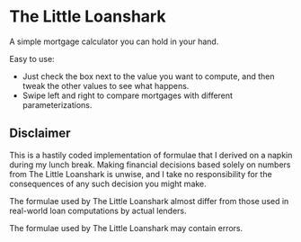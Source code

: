 The Little Loanshark
====================

A simple mortgage calculator you can hold in your hand.


Easy to use:

- Just check the box next to the value you want to compute, and then tweak the other values to see what happens.
- Swipe left and right to compare mortgages with different parameterizations.

Disclaimer
----------
This is a hastily coded implementation of formulae that I derived on a napkin
during my lunch break.  Making financial decisions based solely on numbers from
The Little Loanshark is unwise, and I take no responsibility for the
consequences of any such decision you might make.

The formulae used by The Little Loanshark almost differ from those used in 
real-world loan computations by actual lenders.  

The formulae used by The Little Loanshark may contain errors.



